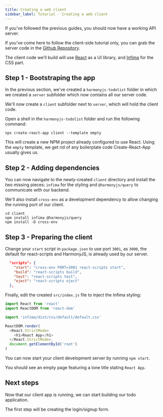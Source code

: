 ```yaml
---
title: Creating a web client
sidebar_label: Tutorial - Creating a web client
---
```


If you've followed the previous guides, you should now have a working API server.

If you've come here to follow the client-side tutorial only, you can grab the server code
in the [Github Repository]().

The client code we'll build will use [React](https://reactjs.org/) as a UI library,
and [Infima](https://facebookincubator.github.io/infima/docs/getting-started/introduction)
for the CSS part. 

## Step 1 - Bootstraping the app

In the previous section, we've created a `harmonyjs-todolist` folder in which we created
a `server` subfolder which now contains all our server code.

We'll now create a `client` subfolder next to `server`, which will hold the client code.

Open a shell in the `harmonyjs-todolist` folder and run the following command:

```shell script
npx create-react-app client --template empty
```

This will create a new NPM project already configured to use React. Using the `empty` 
template, we get rid of any boilerplate code Create-React-App usually gives us.

## Step 2 - Adding dependencies

You can now navigate to the newly-created `client` directory and install the two missing
pieces: `infima` for the styling and `@harmonyjs/query` to communicate with our backend.

We'll also install `cross-env` as a development dependency to allow changing the running
port of our client.

```shell script
cd client
npm install infima @harmonyjs/query
npm install -D cross-env
```

## Step 3 - Preparing the client

Change your `start` script in `package.json` to use port `3001`, as `3000`, the default for
react-scripts and HarmonyJS, is already used by our server.

```json {2}
  "scripts": {
    "start": "cross-env PORT=3001 react-scripts start",
    "build": "react-scripts build",
    "test": "react-scripts test",
    "eject": "react-scripts eject"
  },
```

Finally, edit the created `src/index.js` file to inject the Infima styling:

```js {4}
import React from 'react'
import ReactDOM from 'react-dom'

import 'infima/dist/css/default/default.css'

ReactDOM.render(
  <React.StrictMode>
    <h1>React App</h1>
  </React.StrictMode>,
  document.getElementById('root')
)
```

You can now start your client development server by running `npm start`.

You should see an empty page featuring a lone title stating `React App`.

## Next steps

Now that our client app is running, we can start building our todo application.

The first step will be creating the login/signup form.
